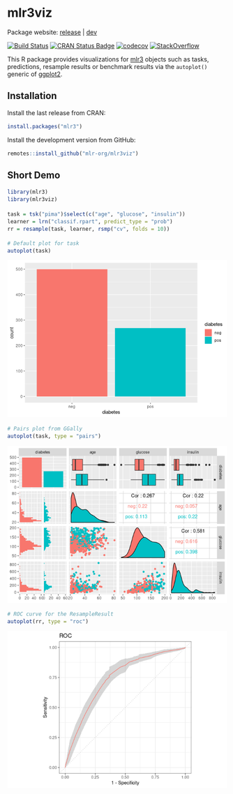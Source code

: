 
# mlr3viz

Package website: [release](https://mlr3.mlr-org.com/) |
[dev](https://mlr3.mlr-org.com/dev)

<!-- badges: start -->

[![Build
Status](https://img.shields.io/travis/mlr-org/mlr3viz/master?label=Linux&logo=travis&style=flat-square)](https://travis-ci.org/mlr-org/mlr3viz)
[![CRAN Status Badge](https://www.r-pkg.org/badges/version-ago/mlr3viz)](https://cran.r-project.org/package=mlr3viz)
[![codecov](https://codecov.io/gh/mlr-org/mlr3viz/branch/master/graph/badge.svg)](https://codecov.io/gh/mlr-org/mlr3viz)
[![StackOverflow](https://img.shields.io/badge/stackoverflow-mlr3-orange.svg)](https://stackoverflow.com/questions/tagged/mlr3)
<!-- badges: end -->

This R package provides visualizations for
[mlr3](https://mlr3.mlr-org.com) objects such as tasks, predictions,
resample results or benchmark results via the `autoplot()` generic of
[ggplot2](https://ggplot2.tidyverse.org/).

## Installation

Install the last release from CRAN:

``` r
install.packages("mlr3")
```

Install the development version from GitHub:

``` r
remotes::install_github("mlr-org/mlr3viz")
```

## Short Demo

``` r
library(mlr3)
library(mlr3viz)

task = tsk("pima")$select(c("age", "glucose", "insulin"))
learner = lrn("classif.rpart", predict_type = "prob")
rr = resample(task, learner, rsmp("cv", folds = 10))

# Default plot for task
autoplot(task)
```

![](man/figures/README-demo-1.png)<!-- -->

``` r
# Pairs plot from GGally
autoplot(task, type = "pairs")
```

![](man/figures/README-demo-2.png)<!-- -->

``` r
# ROC curve for the ResampleResult
autoplot(rr, type = "roc")
```

![](man/figures/README-demo-3.png)<!-- -->
